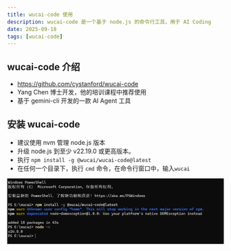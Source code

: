 ```yaml
---
title: wucai-code 使用
description: wucai-code 是一个基于 node.js 的命令行工具，用于 AI Coding 
date: 2025-09-18
tags: [wucai-code]
---
```


<BlogPost>

## wucai-code 介绍

+ <https://github.com/cystanford/wucai-code>
+ Yang Chen 博士开发，他的培训课程中推荐使用
+ 基于 gemini-cli 开发的一款 AI Agent 工具

## 安装 wucai-code

+ 建议使用 nvm 管理 node.js 版本
+ 升级 node.js 到至少 v22.19.0 或更高版本。
+ 执行 `npm install -g @wucai/wucai-code@latest`
+ 在任何一个目录下，执行 `cmd` 命令，在命令行窗口中，输入`wucai`

<img src="../assets/ai/wucai-code/install-wucai-code.png" alt="install">

</BlogPost>
